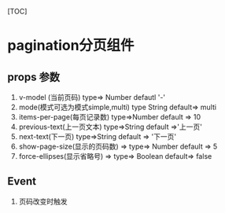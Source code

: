 [TOC]
# pagination分页组件

## props 参数
1. v-model (当前页码) type=> Number defautl '-'
2. mode(模式可选为模式simple,multi) type String default=> multi
3. items-per-page(每页记录数) type=>Number default => 10 
4. previous-text(上一页文本) type=>String  default =>'上一页'
5. next-text(下一页) type=>String  default => '下一页'
6. show-page-size(显示的页码数) => type=> Number default => 5
7. force-ellipses(显示省略号) => type=> Boolean  default=> false 


## Event
1. 页码改变时触发

